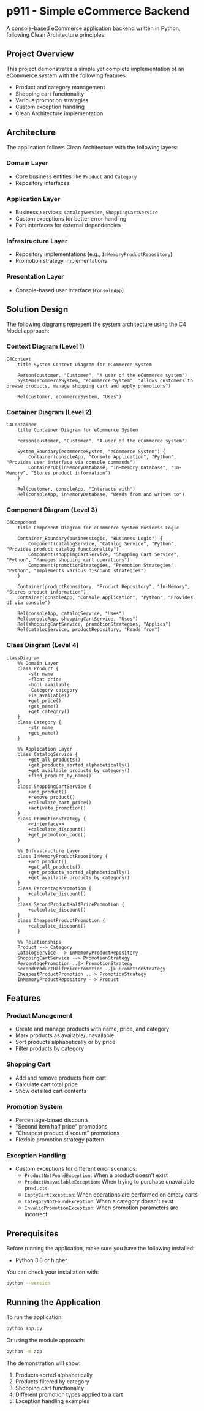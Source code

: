 # p911 - Simple eCommerce Backend

A console-based eCommerce application backend written in Python, following Clean Architecture principles.

## Project Overview

This project demonstrates a simple yet complete implementation of an eCommerce system with the following features:

- Product and category management
- Shopping cart functionality
- Various promotion strategies
- Custom exception handling
- Clean Architecture implementation

## Architecture

The application follows Clean Architecture with the following layers:

### Domain Layer

- Core business entities like `Product` and `Category`
- Repository interfaces

### Application Layer

- Business services: `CatalogService`, `ShoppingCartService`
- Custom exceptions for better error handling
- Port interfaces for external dependencies

### Infrastructure Layer

- Repository implementations (e.g., `InMemoryProductRepository`)
- Promotion strategy implementations

### Presentation Layer

- Console-based user interface (`ConsoleApp`)

## Solution Design

The following diagrams represent the system architecture using the C4 Model approach:

### Context Diagram (Level 1)

```mermaid
C4Context
    title System Context Diagram for eCommerce System

    Person(customer, "Customer", "A user of the eCommerce system")
    System(ecommerceSystem, "eCommerce System", "Allows customers to browse products, manage shopping cart and apply promotions")

    Rel(customer, ecommerceSystem, "Uses")
```

### Container Diagram (Level 2)

```mermaid
C4Container
    title Container Diagram for eCommerce System

    Person(customer, "Customer", "A user of the eCommerce system")

    System_Boundary(ecommerceSystem, "eCommerce System") {
        Container(consoleApp, "Console Application", "Python", "Provides user interface via console commands")
        ContainerDb(inMemoryDatabase, "In-Memory Database", "In-Memory", "Stores product information")
    }

    Rel(customer, consoleApp, "Interacts with")
    Rel(consoleApp, inMemoryDatabase, "Reads from and writes to")
```

### Component Diagram (Level 3)

```mermaid
C4Component
    title Component Diagram for eCommerce System Business Logic

    Container_Boundary(businessLogic, "Business Logic") {
        Component(catalogService, "Catalog Service", "Python", "Provides product catalog functionality")
        Component(shoppingCartService, "Shopping Cart Service", "Python", "Manages shopping cart operations")
        Component(promotionStrategies, "Promotion Strategies", "Python", "Implements various discount strategies")
    }

    Container(productRepository, "Product Repository", "In-Memory", "Stores product information")
    Container(consoleApp, "Console Application", "Python", "Provides UI via console")

    Rel(consoleApp, catalogService, "Uses")
    Rel(consoleApp, shoppingCartService, "Uses")
    Rel(shoppingCartService, promotionStrategies, "Applies")
    Rel(catalogService, productRepository, "Reads from")
```

### Class Diagram (Level 4)

```mermaid
classDiagram
    %% Domain Layer
    class Product {
        -str name
        -float price
        -bool available
        -Category category
        +is_available()
        +get_price()
        +get_name()
        +get_category()
    }
    class Category {
        -str name
        +get_name()
    }

    %% Application Layer
    class CatalogService {
        +get_all_products()
        +get_products_sorted_alphabetically()
        +get_available_products_by_category()
        +find_product_by_name()
    }
    class ShoppingCartService {
        +add_product()
        +remove_product()
        +calculate_cart_price()
        +activate_promotion()
    }
    class PromotionStrategy {
        <<interface>>
        +calculate_discount()
        +get_promotion_code()
    }

    %% Infrastructure Layer
    class InMemoryProductRepository {
        +add_product()
        +get_all_products()
        +get_products_sorted_alphabetically()
        +get_available_products_by_category()
    }
    class PercentagePromotion {
        +calculate_discount()
    }
    class SecondProductHalfPricePromotion {
        +calculate_discount()
    }
    class CheapestProductPromotion {
        +calculate_discount()
    }

    %% Relationships
    Product --> Category
    CatalogService --> InMemoryProductRepository
    ShoppingCartService --> PromotionStrategy
    PercentagePromotion ..|> PromotionStrategy
    SecondProductHalfPricePromotion ..|> PromotionStrategy
    CheapestProductPromotion ..|> PromotionStrategy
    InMemoryProductRepository --> Product
```

## Features

### Product Management

- Create and manage products with name, price, and category
- Mark products as available/unavailable
- Sort products alphabetically or by price
- Filter products by category

### Shopping Cart

- Add and remove products from cart
- Calculate cart total price
- Show detailed cart contents

### Promotion System

- Percentage-based discounts
- "Second item half price" promotions
- "Cheapest product discount" promotions
- Flexible promotion strategy pattern

### Exception Handling

- Custom exceptions for different error scenarios:
  - `ProductNotFoundException`: When a product doesn't exist
  - `ProductUnavailableException`: When trying to purchase unavailable products
  - `EmptyCartException`: When operations are performed on empty carts
  - `CategoryNotFoundException`: When a category doesn't exist
  - `InvalidPromotionException`: When promotion parameters are incorrect

## Prerequisites

Before running the application, make sure you have the following installed:

- Python 3.8 or higher

You can check your installation with:

```bash
python --version
```

## Running the Application

To run the application:

```bash
python app.py
```

Or using the module approach:

```bash
python -m app
```

The demonstration will show:

1. Products sorted alphabetically
2. Products filtered by category
3. Shopping cart functionality
4. Different promotion types applied to a cart
5. Exception handling examples
